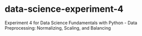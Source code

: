 # data-science-experiment-4
Experiment 4 for Data Science Fundamentals with Python - Data Preprocessing: Normalizing, Scaling, and Balancing
